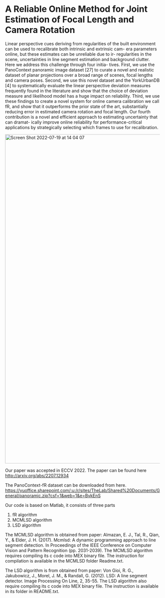 # A Reliable Online Method for Joint Estimation of Focal Length and Camera Rotation

Linear perspective cues deriving from regularities of the built environment can be used to recalibrate both intrinsic and extrinsic cam- era parameters online, but these estimates can be unreliable due to ir- regularities in the scene, uncertainties in line segment estimation and background clutter. Here we address this challenge through four initia- tives. First, we use the PanoContext panoramic image dataset [27] to curate a novel and realistic dataset of planar projections over a broad range of scenes, focal lengths and camera poses. Second, we use this novel dataset and the YorkUrbanDB [4] to systematically evaluate the linear perspective deviation measures frequently found in the literature and show that the choice of deviation measure and likelihood model has a huge impact on reliability. Third, we use these findings to create a novel system for online camera calibration we call fR, and show that it outperforms the prior state of the art, substantially reducing error in estimated camera rotation and focal length. Our fourth contribution is a novel and efficient approach to estimating uncertainty that can dramat- ically improve online reliability for performance-critical applications by strategically selecting which frames to use for recalibration.

<img width="1069" alt="Screen Shot 2022-07-19 at 14 04 07" src="https://user-images.githubusercontent.com/21068712/179676987-f041d34d-37b5-427d-835d-e01f9c66d1ba.png">

Our paper was accepted in ECCV 2022. The paper can be found here http://arxiv.org/abs/2207.12934

The PanoContext-fR dataset can be downloaded from here.
https://yuoffice.sharepoint.com/:u:/r/sites/TheLab/Shared%20Documents/General/panoramic.zip?csf=1&web=1&e=BvkEnS

Our code is based on Matlab, it consists of three parts
1. fR algorithm
2. MCMLSD algorithm
3. LSD algorithm

The MCMLSD algorithm is obtained from paper:
Almazan, E. J., Tal, R., Qian, Y., & Elder, J. H. (2017). Mcmlsd: A dynamic programming approach to line segment detection. In Proceedings of the IEEE Conference on Computer Vision and Pattern Recognition (pp. 2031-2039).
The MCMLSD algorithm requires compiling its c code into MEX binary file. The instruction for compilation is available in the MCMLSD folder Readme.txt.

The LSD algorithm is from obtained from paper:
Von Gioi, R. G., Jakubowicz, J., Morel, J. M., & Randall, G. (2012). LSD: A line segment detector. Image Processing On Line, 2, 35-55.
The LSD algorithm also require compiling its c code into MEX binary file. The instruction is available in its folder in README.txt.

